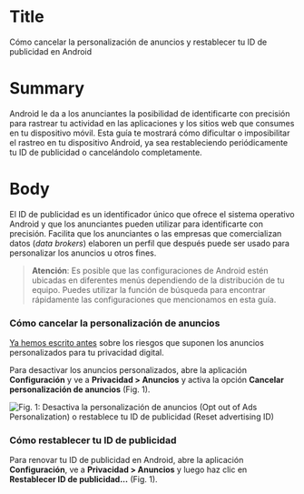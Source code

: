 # Title #
Cómo cancelar la personalización de anuncios y restablecer tu ID de publicidad en Android

# Summary #
Android le da a los anunciantes la posibilidad de identificarte con precisión para rastrear tu actividad en las aplicaciones y los sitios web que consumes en tu dispositivo móvil. Esta guía te mostrará cómo dificultar o imposibilitar el rastreo en tu dispositivo Android, ya sea restableciendo periódicamente tu ID de publicidad o cancelándolo completamente.

# Body #
El ID de publicidad es un identificador único que ofrece el sistema operativo Android y que los anunciantes pueden utilizar para identificarte con precisión. Facilita que los anunciantes o las empresas que comercializan datos (*data brokers*) elaboren un perfil que después puede ser usado para personalizar los anuncios u otros fines.

> **Atención**: Es posible que las configuraciones de Android estén ubicadas en diferentes menús dependiendo de la distribución de tu equipo. Puedes utilizar la función de búsqueda para encontrar rápidamente las configuraciones que mencionamos en esta guía.

### Cómo cancelar la personalización de anuncios ###

[Ya hemos escrito antes][1] sobre los riesgos que suponen los anuncios personalizados para tu privacidad digital.


Para desactivar los anuncios personalizados, abre la aplicación **Configuración** y ve a **Privacidad > Anuncios** y activa la opción **Cancelar personalización de anuncios** (Fig. 1).

![Fig. 1: Desactiva la personalización de anuncios (Opt out of Ads Personalization) o restablece tu ID de publicidad (Reset advertising ID)](../../../images/Android/android-ads-opt-out.jpg?raw=true)

  
### Cómo restablecer tu ID de publicidad ###

Para renovar tu ID de publicidad en Android, abre la aplicación **Configuración**, ve a **Privacidad > Anuncios** y luego haz clic en **Restablecer ID de publicidad...** (Fig. 1).

[1]: https://privacyinternational.org/explainer/2976/how-do-tracking-companies-know-what-you-did-last-summer
